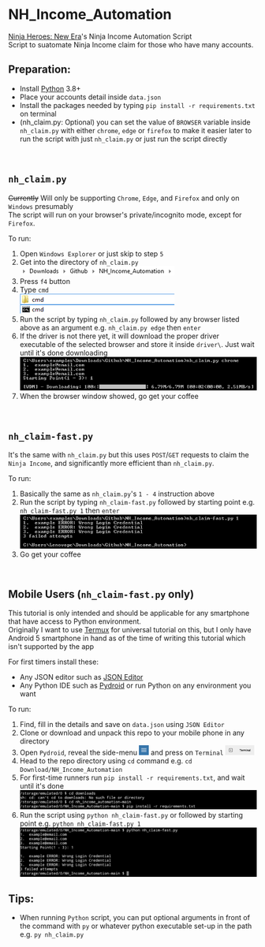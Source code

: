 # NH_Income_Automation
[Ninja Heroes: New Era](https://www.ninjaheroesnewera.com/)'s Ninja Income Automation Script<br/>
Script to suatomate Ninja Income claim for those who have many accounts.

## Preparation:
* Install [Python](https://www.python.org/downloads/) 3.8+
* Place your accounts detail inside `data.json`
* Install the packages needed by typing `pip install -r requirements.txt` on terminal
* (nh_claim.py: Optional) you can set the value of `BROWSER` variable inside `nh_claim.py` with either `chrome`, `edge` or `firefox` to make it easier later to run the script with just `nh_claim.py` or just run the script directly
<br />

## `nh_claim.py`
~~Currently~~ Will only be supporting `Chrome`, `Edge`, and `Firefox` and only on `Windows` presumably <br/>
The script will run on your browser's private/incognito mode, except for `Firefox`.

To run:
1. Open `Windows Explorer` or just skip to step `5`
2. Get into the directory of `nh_claim.py` <br /> <img src="images\desktop-1.png"/>
3. Press `f4` button
4. Type `cmd` <br /> <img src="images\desktop-2.png"/>
5. Run the script by typing `nh_claim.py` followed by any browser listed above as an argument e.g. `nh_claim.py edge` then `enter`
6. If the driver is not there yet, it will download the proper driver executable of the selected browser and store it inside `driver\`. Just wait until it's done downloading <br /> <img src="images\desktop-3.png" title="nh_claim.py edge" alt="nh_claim.py edge" />
7. When the browser window showed, go get your coffee
<br />

## `nh_claim-fast.py`
It's the same with `nh_claim.py` but this uses `POST`/`GET` requests to claim the `Ninja Income`, and significantly more efficient than `nh_claim.py`.

To run:
1. Basically the same as `nh_claim.py`'s `1 - 4` instruction above
2. Run the script by typing `nh_claim-fast.py` followed by starting point e.g. `nh_claim-fast.py 1` then `enter` <br /> <img src="images\desktop-4.png" title="nh_claim-fast.py 1" alt="nh_claim-fast.py 1" />
3. Go get your coffee
<br />

## Mobile Users (`nh_claim-fast.py` only)
This tutorial is only intended and should be applicable for any smartphone that have access to Python environment.<br />
Originally I want to use [Termux](https://github.com/termux/termux-app) for universal tutorial on this, but I only have Android 5 smartphone in hand as of the time of writing this tutorial which isn't supported by the app

For first timers install these:
* Any JSON editor such as [JSON Editor](https://play.google.com/store/apps/details?id=com.nextmake.jsoneditor)
* Any Python IDE such as [Pydroid](https://play.google.com/store/apps/details?id=ru.iiec.pydroid3&hl=en&gl=US) or run Python on any environment you want

To run:
1. Find, fill in the details and save on `data.json` using `JSON Editor`
2. Clone or download and unpack this repo to your mobile phone in any directory
3. Open `Pydroid`, reveal the side-menu <span><img src="images\mobile-1.png" height="20px"/></span> and press on `Terminal` <span><img src="images\mobile-2.png" height="20px"/></span>
4. Head to the repo directory using `cd` command e.g. `cd Download/NH_Income_Automation`
5. For first-time runners run `pip install -r requirements.txt`, and wait until it's done <br /> <img src="images\mobile-3.png" title="pip install -r requirements.txt" alt="pip install -r requirements.txt" />
6. Run the script using `python nh_claim-fast.py` or followed by starting point e.g. `python nh_claim-fast.py 1` <br /> <img src="images\mobile-4.png" title="python nh_claim-fast.py" alt="python nh_claim-fast.py" />

## Tips:
* When running `Python` script, you can put optional arguments in front of the command with `py` or whatever python executable set-up in the path e.g. `py nh_claim.py`
